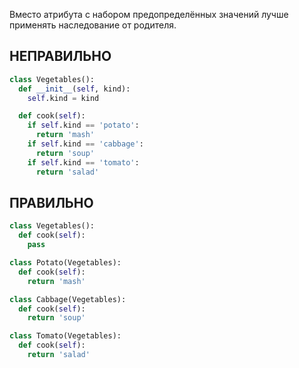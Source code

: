 Вместо атрибута с набором предопределённых значений лучше применять наследование от родителя.

## НЕПРАВИЛЬНО

```python
class Vegetables():
  def __init__(self, kind):
    self.kind = kind

  def cook(self):
    if self.kind == 'potato':
      return 'mash'
    if self.kind == 'cabbage':
      return 'soup'
    if self.kind == 'tomato':
      return 'salad'    
```

## ПРАВИЛЬНО

```python
class Vegetables():
  def cook(self):
    pass

class Potato(Vegetables):
  def cook(self):
    return 'mash'

class Cabbage(Vegetables):
  def cook(self):
    return 'soup'

class Tomato(Vegetables):
  def cook(self):
    return 'salad'
```